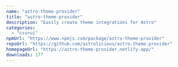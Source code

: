 ```yaml
---
name: "astro-theme-provider"
title: "astro-theme-provider"
description: "Easily create theme integrations for Astro"
categories:
  - "css+ui"
npmUrl: "https://www.npmjs.com/package/astro-theme-provider"
repoUrl: "https://github.com/astrolicious/astro-theme-provider"
homepageUrl: "https://astro-theme-provider.netlify.app/"
downloads: 177
---
```

